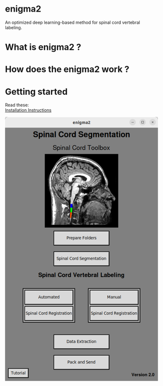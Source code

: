 # enigma2
An optimized deep learning-based method for spinal cord vertebral labeling.

# What is enigma2 ?

# How does the enigma2 work ?

# Getting started

Read these:  
[Installation Instructions](/Installation%20Instructions.md)

!["enigma2 interface"](interface.png)

